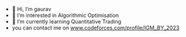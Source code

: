 - 👋 Hi, I’m gaurav
- 👀 I’m interested in Algorithmic Optimisation
- 🌱 I’m currently learning Quantitative Trading
- you can contact me on www.codeforces.com/profile/IGM_BY_2023
<!---
iamgaurav2233/iamgaurav2233 is a ✨ special ✨ repository because its `README.md` (this file) appears on your GitHub profile.
You can click the Preview link to take a look at your changes.
--->
